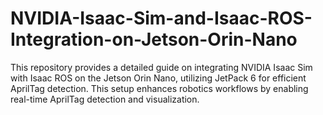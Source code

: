 # NVIDIA-Isaac-Sim-and-Isaac-ROS-Integration-on-Jetson-Orin-Nano
This repository provides a detailed guide on integrating NVIDIA Isaac Sim with Isaac ROS on the Jetson Orin Nano, utilizing JetPack 6 for efficient AprilTag detection. This setup enhances robotics workflows by enabling real-time AprilTag detection and visualization.
